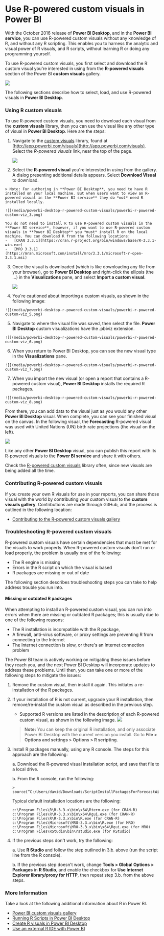 <properties
   pageTitle="Use R-powered custom visuals in Power BI"
   description="Use R-powered custom visuals in Power BI"
   services="powerbi"
   documentationCenter=""
   authors="davidiseminger"
   manager="mblythe"
   backup=""
   editor=""
   tags=""
   qualityFocus="no"
   qualityDate=""/>

<tags
   ms.service="powerbi"
   ms.devlang="NA"
   ms.topic="article"
   ms.tgt_pltfrm="NA"
   ms.workload="powerbi"
   ms.date="03/28/2017"
   ms.author="davidi"/>

# Use R-powered custom visuals in Power BI

With the October 2016 release of **Power BI Desktop**, and in the **Power BI service**, you can use R-powered custom visuals without any knowledge of R, and without any R scripting. This enables you to harness the analytic and visual power of R visuals, and R scripts, without learning R or doing any programming yourself.

To use R-powered custom visuals, you first select and download the R custom visual you're interested in using from the **R-powered visuals** section of the Power BI **custom visuals** gallery.

![](media/powerbi-desktop-r-powered-custom-visuals/powerbi-r-powered-custom-viz_1.png)

The following sections describe how to select, load, and use R-powered visuals in **Power BI Desktop**.

### Using R custom visuals

To use R-powered custom visuals, you need to download each visual from the **custom visuals** library, then you can use the visual like any other type of visual in **Power BI Desktop**. Here are the steps:

1.  Navigate to the [custom visuals](http://app.powerbi.com/visuals) library, found at [http://app.powerbi.com/visuals](http://app.powerbi.com/visuals). Select the *R-powered visuals* link, near the top of the page.

    ![](media/powerbi-desktop-r-powered-custom-visuals/powerbi-r-powered-custom-viz_2.png)

2.   Select the **R-powered visual** you're interested in using from the gallery. A dialog presenting additional details appears. Select **Download Visual** to download.

    > Note: For authoring in **Power BI Desktop**, you need to have R installed on your local machine. But when users want to view an R-powered visual in the **Power BI service** they do *not* need R installed locally.

    ![](media/powerbi-desktop-r-powered-custom-visuals/powerbi-r-powered-custom-viz_3.png)

    You do not need to install R to use R-powered custom visuals in the **Power BI service**, however, if you want to use R-powered custom visuals in **Power BI Desktop** you *must* install R on the local machine. You can download R from the following locations:
    -   [CRAN 3.3.1](https://cran.r-project.org/bin/windows/base/R-3.3.1-win.exe)
    -   [MRO 3.3.1](https://mran.microsoft.com/install/mro/3.3.1/microsoft-r-open-3.3.1.msi)

3.  Once the visual is downloaded (which is like downloading any file from your browser), go to **Power BI Desktop** and right-click the ellipsis (the ...) in the **Visualizations** pane, and select **Import a custom visual**.

    ![](media/powerbi-desktop-r-powered-custom-visuals/powerbi-r-powered-custom-viz_4.png)

4.   You're cautioned about importing a custom visuals, as shown in the following image:

    ![](media/powerbi-desktop-r-powered-custom-visuals/powerbi-r-powered-custom-viz_5.png)

5.   Navigate to where the visual file was saved, then select the file. **Power BI Desktop** custom visualizations have the .pbiviz extension.

    ![](media/powerbi-desktop-r-powered-custom-visuals/powerbi-r-powered-custom-viz_6.png)

6.   When you return to Power BI Desktop, you can see the new visual type in the **Visualizations** pane.

    ![](media/powerbi-desktop-r-powered-custom-visuals/powerbi-r-powered-custom-viz_7.png)

7.   When you import the new visual (or open a report that contains a R-powered custom visual), **Power BI Desktop** installs the required R packages.

    ![](media/powerbi-desktop-r-powered-custom-visuals/powerbi-r-powered-custom-viz_8.png)

From there, you can add data to the visual just as you would any other **Power BI Desktop** visual. When complete, you can see your finished visual on the canvas. In the following visual, the **Forecasting** R-powered visual was used with United Nations (UN) birth rate projections (the visual on the left).

![](media/powerbi-desktop-r-powered-custom-visuals/powerbi-r-powered-custom-viz_10.png)

Like any other **Power BI Desktop** visual, you can publish this report with its R-powered visuals to the **Power BI service** and share it with others.

Check the [R-powered custom visuals](https://app.powerbi.com/visuals/R-powered) library often, since new visuals are being added all the time.


### Contributing R-powered custom visuals

If you create your own R visuals for use in your reports, you can share those visual with the world by contributing your custom visual to the **custom visuals gallery**. Contributions are made through GitHub, and the process is outlined in the following location:

-   [Contributing to the R-powered custom visuals gallery](https://github.com/Microsoft/PowerBI-visuals#building-r-powered-custom-visual-corrplot)


### Troubleshooting R-powered custom visuals

R-powered custom visuals have certain dependencies that must be met for the visuals to work properly. When R-powered custom visuals don't run or load properly, the problem is usually one of the following:

-   The R engine is missing
-   Errors in the R script on which the visual is based
-   R packages are missing or out of date

The following section describes troubleshooting steps you can take to help address trouble you run into.

#### Missing or outdated R packages

When attempting to install an R-powered custom visual, you can run into errors when there are missing or outdated R packages; this is usually due to one of the following reasons:

-   The R installation is incompatible with the R package,
-   A firewall, anti-virus software, or proxy settings are preventing R from connecting to the Internet
-   The Internet connection is slow, or there's an Internet connection problem

The Power BI team is actively working on mitigating these issues before they reach you, and the next Power BI Desktop will incorporate updates to address these problems. Until then, you can take one or more of the following steps to mitigate the issues:

1.  Remove the custom visual, then install it again. This initiates a re-installation of the R packages.
2.  If your installation of R is not current, upgrade your R installation, then remove/re-install the custom visual as described in the previous step.
    -   Supported R versions are listed in the description of each R-powered custom visual, as shown in the following image.
        ![](media/powerbi-desktop-r-powered-custom-visuals/powerbi-r-powered-custom-viz_11.png)
    > **Note:** You can keep the original R installation, and only associate Power BI Desktop with the current version you install. Go to **File > Options and settings > Options > R scripting**.

3.  Install R packages manually, using any R console. The steps for this approach are the following:

    a.  Download the R-powered visual installation script, and save that file to a local drive.

    b.  From the R console, run the following:

        > source(“C:/Users/david/Downloads/ScriptInstallPackagesForForecastWithWorkarounds.R”)    

    Typical default installation locations are the following:

        c:\Program Files\R\R-3.3.x\bin\x64\Rterm.exe (for CRAN-R)
        c:\Program Files\R\R-3.3.x\bin\x64\Rgui.exe (for CRAN-R)
        c:\Program Files\R\R-3.3.x\bin\R.exe (for CRAN-R)
        c:\Program Files\Microsoft\MRO-3.3.x\bin\R.exe (for MRO)
        c:\Program Files\Microsoft\MRO-3.3.x\bin\x64\Rgui.exe (for MRO)
        c:\Program Files\RStudio\bin\rstudio.exe (for RStudio)

4.  If the previous steps don't work, try the following:

    a. Use **R Studio** and follow the step outlined in 3.b. above (run the script line from the R console).

    b. If the previous step doesn't work, change **Tools > Global Options > Packages** in **R Studio**, and enable the checkbox for **Use Internet Explorer library/proxy for HTTP**, then repeat step 3.b. from the above steps.



### More Information

Take a look at the following additional information about R in Power BI.

-   [Power BI custom visuals gallery](https://app.powerbi.com/visuals/)
-   [Running R Scripts in Power BI Desktop](powerbi-desktop-r-scripts.md)
-   [Create R visuals in Power BI Desktop](powerbi-desktop-r-visuals.md)
-   [Use an external R IDE with Power BI](powerbi-desktop-r-ide.md)
